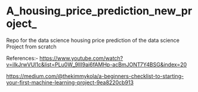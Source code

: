 # A_housing_price_prediction_new_project_
Repo for the data science housing price prediction of the data science Project from scratch

References:- https://www.youtube.com/watch?v=iIkJrwVUl1c&list=PLu0W_9lII9ai6fAMHp-acBmJONT7Y4BSG&index=20 


https://medium.com/@thekimmykola/a-beginners-checklist-to-starting-your-first-machine-learning-project-9ea8220cb913
